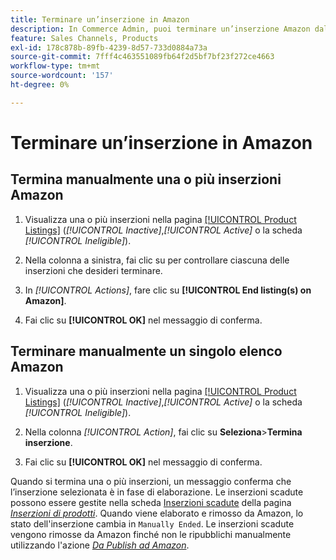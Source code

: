 ```yaml
---
title: Terminare un’inserzione in Amazon
description: In Commerce Admin, puoi terminare un’inserzione Amazon dalla dashboard Sales Channel di Amazon.
feature: Sales Channels, Products
exl-id: 178c878b-89fb-4239-8d57-733d0884a73a
source-git-commit: 7fff4c463551089fb64f2d5bf7bf23f272ce4663
workflow-type: tm+mt
source-wordcount: '157'
ht-degree: 0%

---
```


# Terminare un’inserzione in Amazon

## Termina manualmente una o più inserzioni Amazon

1. Visualizza una o più inserzioni nella pagina [[!UICONTROL Product Listings]](./managing-product-listings.md) (_[!UICONTROL Inactive]_,_[!UICONTROL Active]_ o la scheda _[!UICONTROL Ineligible]_).

1. Nella colonna a sinistra, fai clic su per controllare ciascuna delle inserzioni che desideri terminare.

1. In _[!UICONTROL Actions]_, fare clic su **[!UICONTROL End listing(s) on Amazon]**.

1. Fai clic su **[!UICONTROL OK]** nel messaggio di conferma.

## Terminare manualmente un singolo elenco Amazon

1. Visualizza una o più inserzioni nella pagina [[!UICONTROL Product Listings]](./managing-product-listings.md) (_[!UICONTROL Inactive]_,_[!UICONTROL Active]_ o la scheda _[!UICONTROL Ineligible]_).

1. Nella colonna _[!UICONTROL Action]_, fai clic su **Seleziona**>**Termina inserzione**.

1. Fai clic su **[!UICONTROL OK]** nel messaggio di conferma.

Quando si termina una o più inserzioni, un messaggio conferma che l’inserzione selezionata è in fase di elaborazione. Le inserzioni scadute possono essere gestite nella scheda [Inserzioni scadute](./ended-listings.md) della pagina [_Inserzioni di prodotti_](./managing-product-listings.md). Quando viene elaborato e rimosso da Amazon, lo stato dell&#39;inserzione cambia in `Manually Ended`. Le inserzioni scadute vengono rimosse da Amazon finché non le ripubblichi manualmente utilizzando l&#39;azione [_Da Publish ad Amazon_](./publish-listings-manually.md).

